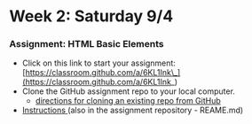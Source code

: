 # Week 2: Saturday 9/4

### Assignment: HTML Basic Elements

* Click on this link to start your assignment: [https://classroom.github.com/a/6KL1Ink\_](https://classroom.github.com/a/6KL1Ink_)
* Clone the GitHub assignment repo to your local computer.
  * [directions for cloning an existing repo from GitHub](../../appendix/git-github/cloning-from-an-existing-github-repo.md)
* [Instructions ](html-basic-elements-assignment.md)\(also in the assignment repository - REAME.md\)



